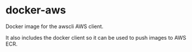 # docker-aws

Docker image for the awscli AWS client.

It also includes the docker client so it can be used to push images to AWS ECR.
